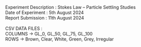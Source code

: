 Experiment Description : Stokes Law – Particle Settling Studies
</br>
Date of Experiment     : 5th August 2024
</br>
Report Submission      : 11th August 2024
</br>
</br>
CSV DATA FILES :
</br>
COLUMNS -> GL_0, GL_50, GL_75, GL_100
</br>
ROWS -> Brown, Clear, White, Green, Grey, Irregular
